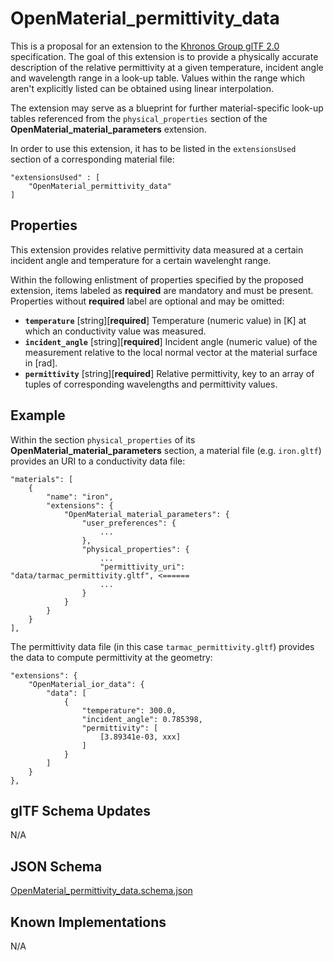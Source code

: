 OpenMaterial_permittivity_data
==============================

This is a proposal for an extension to the [Khronos Group glTF 2.0](https://github.com/KhronosGroup/glTF) specification. The goal of this extension is to
provide a physically accurate description of the relative permittivity at a given temperature, incident angle
and wavelength range in a look-up table. Values within the range which aren't explicitly listed can be
obtained using linear interpolation.

The extension may serve as a blueprint for further material-specific look-up tables referenced from the
``physical_properties`` section of the **OpenMaterial_material_parameters** extension. 

In order to use this extension, it has to be listed in the ``extensionsUsed`` section of a corresponding material
file:

```
"extensionsUsed" : [
    "OpenMaterial_permittivity_data"
]
```

Properties
----------

This extension provides relative permittivity data measured at a certain incident angle and temperature for a certain wavelenght range.

Within the following enlistment of properties specified by the proposed extension, items labeled as **required** are
mandatory and must be present. Properties without **required** label are optional and may be omitted:

* **`temperature`** [string][**required**]
Temperature (numeric value) in [K] at which an conductivity value was measured.
* **`incident_angle`** [string][**required**]
Incident angle (numeric value) of the measurement relative to the local normal vector at the material surface in [rad].
* **`permittivity`** [string][**required**]
Relative permittivity, key to an array of tuples of corresponding wavelengths and permittivity values.

Example
-------

Within the section `physical_properties` of its **OpenMaterial_material_parameters** section, a material file
(e.g. `iron.gltf`) provides an URI to a conductivity data file:

```
"materials": [
    {
        "name": "iron",
        "extensions": {
            "OpenMaterial_material_parameters": {
                "user_preferences": {
                    ...
                },
                "physical_properties": {
                    ...
                    "permittivity_uri": "data/tarmac_permittivity.gltf", <======					
                    ...
                }
            }
        }
    }
],
````

The permittivity data file (in this case `tarmac_permittivity.gltf`) provides the data to compute permittivity at the geometry: 

````
"extensions": {
    "OpenMaterial_ior_data": {
        "data": [
            {
                "temperature": 300.0,
                "incident_angle": 0.785398,				
                "permittivity": [
                    [3.89341e-03, xxx]
				]
            }
        ]
    }
},
````

glTF Schema Updates
-------------------
N/A

JSON Schema
-----------
[OpenMaterial_permittivity_data.schema.json](schema/OpenMaterial_permittivity_data.schema.json)

Known Implementations
---------------------
N/A
